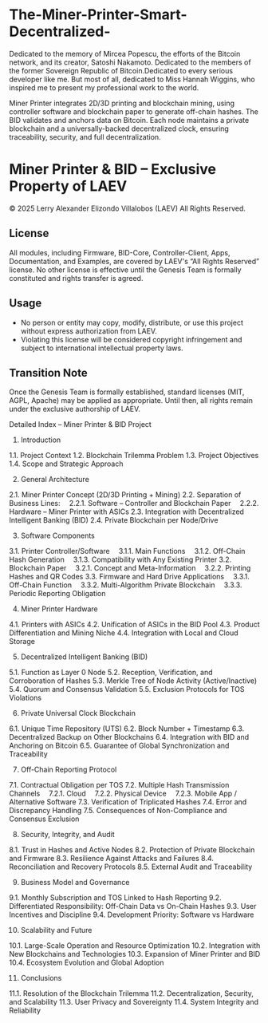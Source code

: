 # The-Miner-Printer-Smart-Decentralized-
Dedicated to the memory of Mircea Popescu, the efforts of the Bitcoin network, and its creator, Satoshi Nakamoto. Dedicated to the members of the former Sovereign Republic of Bitcoin.Dedicated to every serious developer like me. But most of all, dedicated to Miss Hannah Wiggins, who inspired me to present my professional work to the world.

Miner Printer integrates 2D/3D printing and blockchain mining, using controller software and blockchain paper to generate off-chain hashes. The BID validates and anchors data on Bitcoin. Each node maintains a private blockchain and a universally-backed decentralized clock, ensuring traceability, security, and full decentralization.

# Miner Printer & BID – Exclusive Property of LAEV

© 2025 Lerry Alexander Elizondo Villalobos (LAEV)
All Rights Reserved.

## License
All modules, including Firmware, BID-Core, Controller-Client, Apps, Documentation, and Examples, are covered by LAEV's “All Rights Reserved” license. No other license is effective until the Genesis Team is formally constituted and rights transfer is agreed.

## Usage
- No person or entity may copy, modify, distribute, or use this project without express authorization from LAEV.
- Violating this license will be considered copyright infringement and subject to international intellectual property laws.

## Transition Note
Once the Genesis Team is formally established, standard licenses (MIT, AGPL, Apache) may be applied as appropriate. Until then, all rights remain under the exclusive authorship of LAEV.


Detailed Index – Miner Printer & BID Project

1. Introduction



1.1. Project Context
1.2. Blockchain Trilemma Problem
1.3. Project Objectives
1.4. Scope and Strategic Approach

2. General Architecture



2.1. Miner Printer Concept (2D/3D Printing + Mining)
2.2. Separation of Business Lines:
 2.2.1. Software – Controller and Blockchain Paper
 2.2.2. Hardware – Miner Printer with ASICs
2.3. Integration with Decentralized Intelligent Banking (BID)
2.4. Private Blockchain per Node/Drive

3. Software Components



3.1. Printer Controller/Software
 3.1.1. Main Functions
 3.1.2. Off-Chain Hash Generation
 3.1.3. Compatibility with Any Existing Printer
3.2. Blockchain Paper
 3.2.1. Concept and Meta-Information
 3.2.2. Printing Hashes and QR Codes
3.3. Firmware and Hard Drive Applications
 3.3.1. Off-Chain Function
 3.3.2. Multi-Algorithm Private Blockchain
 3.3.3. Periodic Reporting Obligation

4. Miner Printer Hardware



4.1. Printers with ASICs
4.2. Unification of ASICs in the BID Pool
4.3. Product Differentiation and Mining Niche
4.4. Integration with Local and Cloud Storage

5. Decentralized Intelligent Banking (BID)



5.1. Function as Layer 0 Node
5.2. Reception, Verification, and Corroboration of Hashes
5.3. Merkle Tree of Node Activity (Active/Inactive)
5.4. Quorum and Consensus Validation
5.5. Exclusion Protocols for TOS Violations

6. Private Universal Clock Blockchain



6.1. Unique Time Repository (UTS)
6.2. Block Number + Timestamp
6.3. Decentralized Backup on Other Blockchains
6.4. Integration with BID and Anchoring on Bitcoin
6.5. Guarantee of Global Synchronization and Traceability

7. Off-Chain Reporting Protocol



7.1. Contractual Obligation per TOS
7.2. Multiple Hash Transmission Channels
 7.2.1. Cloud
 7.2.2. Physical Device
 7.2.3. Mobile App / Alternative Software
7.3. Verification of Triplicated Hashes
7.4. Error and Discrepancy Handling
7.5. Consequences of Non-Compliance and Consensus Exclusion

8. Security, Integrity, and Audit



8.1. Trust in Hashes and Active Nodes
8.2. Protection of Private Blockchain and Firmware
8.3. Resilience Against Attacks and Failures
8.4. Reconciliation and Recovery Protocols
8.5. External Audit and Traceability

9. Business Model and Governance



9.1. Monthly Subscription and TOS Linked to Hash Reporting
9.2. Differentiated Responsibility: Off-Chain Data vs On-Chain Hashes
9.3. User Incentives and Discipline
9.4. Development Priority: Software vs Hardware

10. Scalability and Future



10.1. Large-Scale Operation and Resource Optimization
10.2. Integration with New Blockchains and Technologies
10.3. Expansion of Miner Printer and BID
10.4. Ecosystem Evolution and Global Adoption

11. Conclusions


11.1. Resolution of the Blockchain Trilemma
11.2. Decentralization, Security, and Scalability
11.3. User Privacy and Sovereignty
11.4. System Integrity and Reliability
